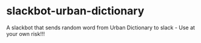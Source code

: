 # slackbot-urban-dictionary
A slackbot that sends random word from Urban Dictionary to slack - Use at your own risk!!!
